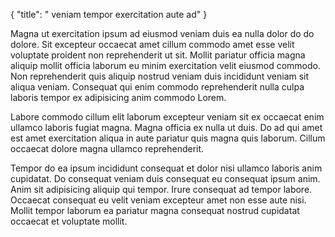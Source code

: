 {
  "title": " veniam tempor exercitation aute ad"
}

Magna ut exercitation ipsum ad eiusmod veniam duis ea nulla dolor do do dolore. Sit excepteur occaecat amet cillum commodo amet esse velit voluptate proident non reprehenderit ut sit. Mollit pariatur officia magna aliquip mollit officia laborum eu minim exercitation velit eiusmod commodo. Non reprehenderit quis aliquip nostrud veniam duis incididunt veniam sit aliqua veniam. Consequat qui enim commodo reprehenderit nulla culpa laboris tempor ex adipisicing anim commodo Lorem.

Labore commodo cillum elit laborum excepteur veniam sit ex occaecat enim ullamco laboris fugiat magna. Magna officia ex nulla ut duis. Do ad qui amet est amet exercitation aliqua in aute pariatur quis magna quis laborum. Cillum occaecat dolore magna ullamco reprehenderit.

Tempor do ea ipsum incididunt consequat et dolor nisi ullamco laboris anim cupidatat. Do consequat veniam duis consequat eu consequat ipsum anim. Anim sit adipisicing aliquip qui tempor. Irure consequat ad tempor labore. Occaecat consequat eu velit veniam excepteur amet non esse aute nisi. Mollit tempor laborum ea pariatur magna consequat nostrud cupidatat occaecat et voluptate mollit.